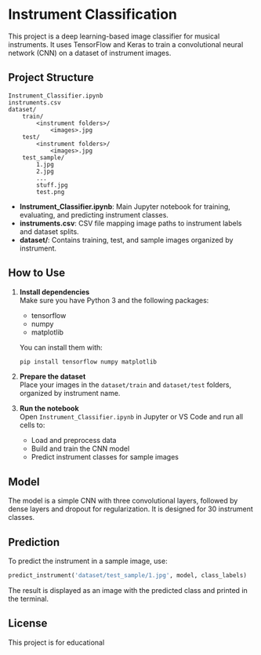 # Instrument Classification

This project is a deep learning-based image classifier for musical instruments. It uses TensorFlow and Keras to train a convolutional neural network (CNN) on a dataset of instrument images.

## Project Structure

```
Instrument_Classifier.ipynb
instruments.csv
dataset/
    train/
        <instrument folders>/
            <images>.jpg
    test/
        <instrument folders>/
            <images>.jpg
    test_sample/
        1.jpg
        2.jpg
        ...
        stuff.jpg
        test.png
```

- **Instrument_Classifier.ipynb**: Main Jupyter notebook for training, evaluating, and predicting instrument classes.
- **instruments.csv**: CSV file mapping image paths to instrument labels and dataset splits.
- **dataset/**: Contains training, test, and sample images organized by instrument.

## How to Use

1. **Install dependencies**  
   Make sure you have Python 3 and the following packages:
   - tensorflow
   - numpy
   - matplotlib

   You can install them with:
   ```sh
   pip install tensorflow numpy matplotlib
   ```

2. **Prepare the dataset**  
   Place your images in the `dataset/train` and `dataset/test` folders, organized by instrument name.

3. **Run the notebook**  
   Open `Instrument_Classifier.ipynb` in Jupyter or VS Code and run all cells to:
   - Load and preprocess data
   - Build and train the CNN model
   - Predict instrument classes for sample images

## Model

The model is a simple CNN with three convolutional layers, followed by dense layers and dropout for regularization. It is designed for 30 instrument classes.

## Prediction

To predict the instrument in a sample image, use:
```python
predict_instrument('dataset/test_sample/1.jpg', model, class_labels)
```
The result is displayed as an image with the predicted class and printed in the terminal.

## License

This project is for educational
